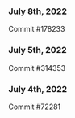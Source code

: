 ### July 8th, 2022

Commit #178233

### July 5th, 2022

Commit #314353


### July 4th, 2022

Commit #72281
